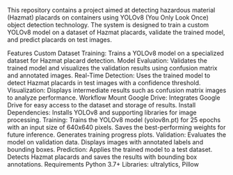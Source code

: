 This repository contains a project aimed at detecting hazardous material (Hazmat) placards on containers using YOLOv8 (You Only Look Once) object detection technology. The system is designed to train a custom YOLOv8 model on a dataset of Hazmat placards, validate the trained model, and predict placards on test images.

Features
Custom Dataset Training: Trains a YOLOv8 model on a specialized dataset for Hazmat placard detection.
Model Evaluation: Validates the trained model and visualizes the validation results using confusion matrix and annotated images.
Real-Time Detection: Uses the trained model to detect Hazmat placards in test images with a confidence threshold.
Visualization: Displays intermediate results such as confusion matrix images to analyze performance.
Workflow
Mount Google Drive: Integrates Google Drive for easy access to the dataset and storage of results.
Install Dependencies: Installs YOLOv8 and supporting libraries for image processing.
Training:
Trains the YOLOv8 model (yolov8n.pt) for 25 epochs with an input size of 640x640 pixels.
Saves the best-performing weights for future inference.
Generates training progress plots.
Validation:
Evaluates the model on validation data.
Displays images with annotated labels and bounding boxes.
Prediction:
Applies the trained model to a test dataset.
Detects Hazmat placards and saves the results with bounding box annotations.
Requirements
Python 3.7+
Libraries: ultralytics, Pillow

